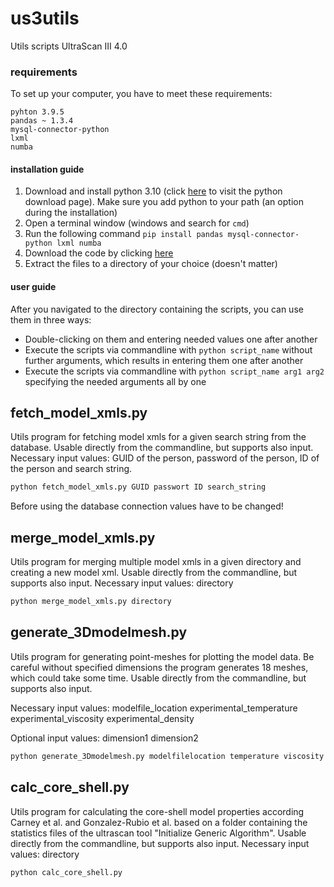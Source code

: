 # us3utils
Utils scripts UltraScan III 4.0

### requirements
To set up your computer, you have to meet these requirements:
```
pyhton 3.9.5
pandas ~ 1.3.4
mysql-connector-python
lxml
numba
```
#### installation guide
1. Download and install python 3.10 (click [here](https://www.python.org/downloads/) to visit the python download page).
Make sure you add python to your path (an option during the installation)
2. Open a terminal window (windows and search for `cmd`)
3. Run the following command `pip install pandas mysql-connector-python lxml numba`
4. Download the code by clicking [here](https://github.com/doluk/us3utils/archive/refs/heads/main.zip)
5. Extract the files to a directory of your choice (doesn't matter)

#### user guide
After you navigated to the directory containing the scripts, you can use them in three ways:
- Double-clicking on them and entering needed values one after another
- Execute the scripts via commandline with `python script_name` without further arguments, which results in entering 
them one after another
- Execute the scripts via commandline with `python script_name arg1 arg2` specifying the needed arguments all by one

## fetch_model_xmls.py
Utils program for fetching model xmls for a given search string from the database. Usable directly from the 
commandline, but supports also input.
Necessary input values: GUID of the person, password of the person, ID of the person and search string.
```bash
python fetch_model_xmls.py GUID passwort ID search_string
```

Before using the database connection values have to be changed!

## merge_model_xmls.py

Utils program for merging multiple model xmls in a given directory and creating a new model xml. Usable directly from
the commandline, but supports also input. Necessary input values: directory

```bash
python merge_model_xmls.py directory
```

## generate_3Dmodelmesh.py

Utils program for generating point-meshes for plotting the model data. Be careful without specified dimensions the
program generates 18 meshes, which could take some time. Usable directly from the commandline, but supports also input.

Necessary input values: modelfile_location experimental_temperature experimental_viscosity experimental_density

Optional input values: dimension1 dimension2

```bash
python generate_3Dmodelmesh.py modelfilelocation temperature viscosity density [dimension1] [dimension2]
```

## calc_core_shell.py

Utils program for calculating the core-shell model properties according Carney et al. and Gonzalez-Rubio et al. based on
a folder containing the statistics files of the ultrascan tool "Initialize Generic Algorithm". Usable directly from the
commandline, but supports also input. Necessary input values: directory

```bash
python calc_core_shell.py
```

